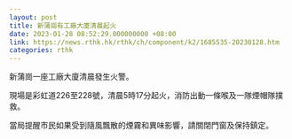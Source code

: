 ```yaml
---
layout: post
title: 新蒲崗有工廠大廈清晨起火
date: 2023-01-28 08:52:29.000000000 +08:00
link: https://news.rthk.hk/rthk/ch/component/k2/1685535-20230128.htm
categories: rthk
---
```


新蒲崗一座工廠大廈清晨發生火警。

現場是彩虹道226至228號，清晨5時17分起火，消防出動一條喉及一隊煙帽隊撲救。

當局提醒市民如果受到隨風飄散的煙霧和異味影響，請關閉門窗及保持鎮定。
